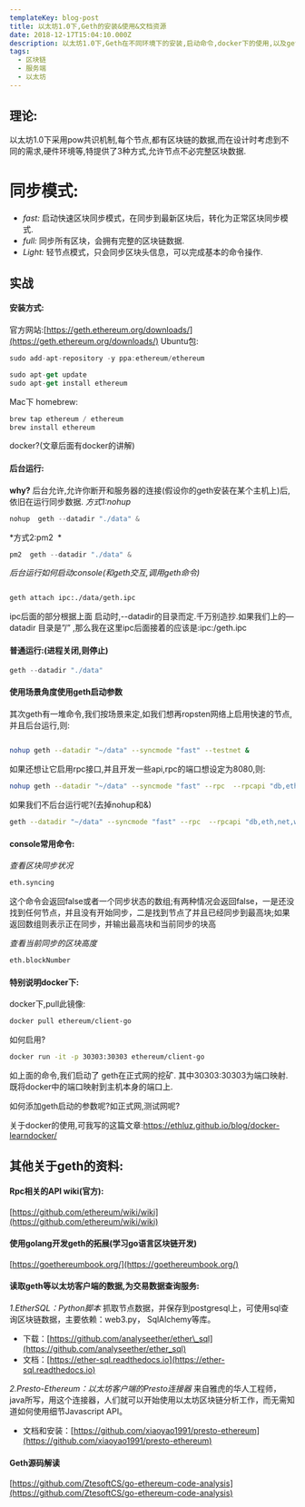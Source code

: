 ```yaml
---
templateKey: blog-post
title: 以太坊1.0下,Geth的安装&使用&文档资源
date: 2018-12-17T15:04:10.000Z
description: 以太坊1.0下,Geth在不同环境下的安装,启动命令,docker下的使用,以及geth的开发资源,文档等.
tags:
  - 区块链
  - 服务端
  - 以太坊
---
```

## 理论:
以太坊1.0下采用pow共识机制,每个节点,都有区块链的数据,而在设计时考虑到不同的需求,硬件环境等,特提供了3种方式,允许节点不必完整区块数据.
# 同步模式:
+ *fast:* 
启动快速区块同步模式，在同步到最新区块后，转化为正常区块同步模式.
+ *full:*
同步所有区块，会拥有完整的区块链数据.
+ *Light:*
轻节点模式，只会同步区块头信息，可以完成基本的命令操作.

## 实战
#### 安装方式:
官方网站:[https://geth.ethereum.org/downloads/](https://geth.ethereum.org/downloads/)
Ubuntu包:
```js
sudo add-apt-repository -y ppa:ethereum/ethereum

sudo apt-get update
sudo apt-get install ethereum

```
Mac下 homebrew:
```js
brew tap ethereum / ethereum
brew install ethereum
```
docker?(文章后面有docker的讲解)

#### 后台运行:
**why?**
后台允许,允许你断开和服务器的连接(假设你的geth安装在某个主机上)后,依旧在运行同步数据.
*方式1:nohup*
```js
nohup  geth --datadir "./data" &
```
*方式2:pm2  *
```js
pm2  geth --datadir "./data" &
```

*后台运行如何启动console(和geth交互,调用geth命令)*
```bash

geth attach ipc:./data/geth.ipc
```
ipc后面的部分根据上面 启动时,--datadir的目录而定.千万别造抄.如果我们上的—datadir 目录是”/” ,那么我在这里ipc后面接着的应该是:ipc:/geth.ipc

#### 普通运行:(进程关闭,则停止)
```js
geth --datadir "./data" 
```

#### 使用场景角度使用geth启动参数
其次geth有一堆命令,我们按场景来定,如我们想再ropsten网络上启用快速的节点,并且后台运行,则:
```bash
 
nohup geth --datadir "~/data" --syncmode "fast" --testnet & 
```

如果还想让它启用rpc接口,并且开发一些api,rpc的端口想设定为8080,则:
```bash
nohup geth --datadir "~/data" --syncmode "fast" --rpc  --rpcapi "db,eth,net,web3" --rpcport "8080" --testnet & 
```

如果我们不后台运行呢?(去掉nohup和&)
```bash
geth --datadir "~/data" --syncmode "fast" --rpc  --rpcapi "db,eth,net,web3" --rpcport "8080" --testnet 
```

#### console常用命令:
*查看区块同步状况*
```bash
eth.syncing
```
这个命令会返回false或者一个同步状态的数组;有两种情况会返回false，一是还没找到任何节点，并且没有开始同步，二是找到节点了并且已经同步到最高块;如果返回数组则表示正在同步，并输出最高块和当前同步的块高

*查看当前同步的区块高度*
```bash
eth.blockNumber
```

#### 特别说明docker下:
docker下,pull此镜像:
```bash
docker pull ethereum/client-go
```

如何启用?
```bash
docker run -it -p 30303:30303 ethereum/client-go
```
如上面的命令,我们启动了 geth在正式网的挖矿. 其中30303:30303为端口映射.
既将docker中的端口映射到主机本身的端口上. 

如何添加geth启动的参数呢?如正式网,测试网呢?

关于docker的使用,可我写的这篇文章:https://ethluz.github.io/blog/docker-learndocker/

## 其他关于geth的资料:
#### Rpc相关的API wiki(官方):
[https://github.com/ethereum/wiki/wiki](https://github.com/ethereum/wiki/wiki)

#### 使用golang开发geth的拓展(学习go语言区块链开发)
[https://goethereumbook.org/](https://goethereumbook.org/)

#### 读取geth等以太坊客户端的数据,为交易数据查询服务:
*1.EtherSQL：Python脚本*
抓取节点数据，并保存到postgresql上，可使用sql查询区块链数据，主要依赖：web3.py， SqlAlchemy等库。

 + 下载：[https://github.com/analyseether/ether\_sql](https://github.com/analyseether/ether_sql)
 + 文档：[https://ether-sql.readthedocs.io](https://ether-sql.readthedocs.io)


*2.Presto-Ethereum：以太坊客户端的Presto连接器*
来自雅虎的华人工程师，java所写，用这个连接器，人们就可以开始使用以太坊区块链分析工作，而无需知道如何使用细节Javascript API。
+ 文档和安装：[https://github.com/xiaoyao1991/presto-ethereum](https://github.com/xiaoyao1991/presto-ethereum)

#### Geth源码解读
[https://github.com/ZtesoftCS/go-ethereum-code-analysis](https://github.com/ZtesoftCS/go-ethereum-code-analysis)